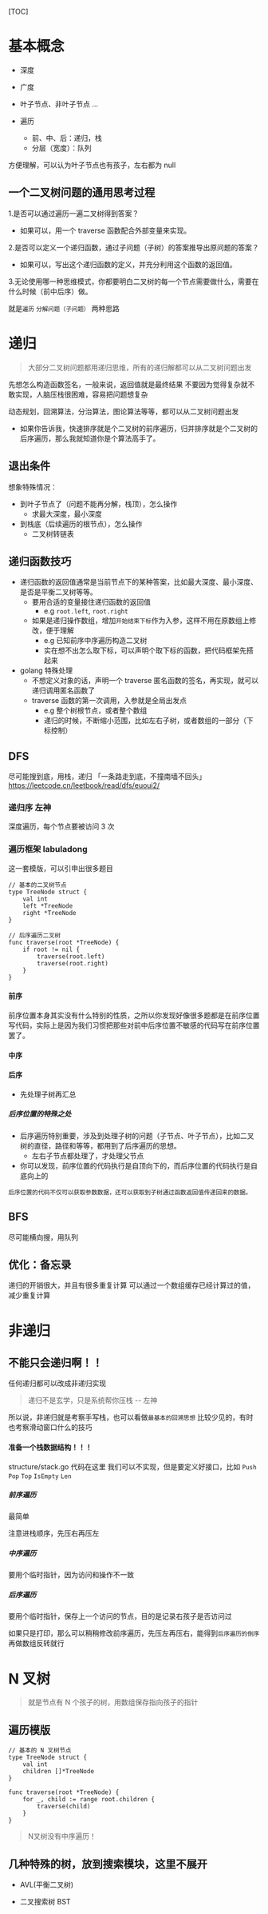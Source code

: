 [TOC]

# 基本概念
- 深度
- 广度
- 叶子节点、非叶子节点
...


- 遍历
	- 前、中、后：递归，栈
	- 分层（宽度）：队列


方便理解，可以认为叶子节点也有孩子，左右都为 null


## 一个二叉树问题的通用思考过程
1.是否可以通过遍历一遍二叉树得到答案？
* 如果可以，用一个 traverse 函数配合外部变量来实现。

2.是否可以定义一个递归函数，通过子问题（子树）的答案推导出原问题的答案？
* 如果可以，写出这个递归函数的定义，并充分利用这个函数的返回值。  

3.无论使用哪一种思维模式，你都要明白二叉树的每一个节点需要做什么，需要在什么时候（前中后序）做。

就是`遍历` `分解问题（子问题）` 两种思路

# 递归
> 大部分二叉树问题都用递归思维，所有的递归解都可以从二叉树问题出发

先想怎么构造函数签名，一般来说，返回值就是最终结果
不要因为觉得复杂就不敢实现，人脑压栈很困难，容易把问题想复杂


动态规划，回溯算法，分治算法，图论算法等等，都可以从二叉树问题出发
* 如果你告诉我，快速排序就是个二叉树的前序遍历，归并排序就是个二叉树的后序遍历，那么我就知道你是个算法高手了。


## 退出条件
想象特殊情况：
- 到叶子节点了（问题不能再分解，栈顶），怎么操作
	- 求最大深度，最小深度
- 到栈底（后续遍历的根节点），怎么操作
	- 二叉树转链表


## 递归函数技巧
- 递归函数的返回值通常是当前节点下的某种答案，比如最大深度、最小深度、是否是平衡二叉树等等。
	- 要用合适的变量接住递归函数的返回值
		- e.g `root.left`, `root.right`
	- 如果是递归操作数组，增加`开始结束下标`作为入参，这样不用在原数组上修改，便于理解
		- e.g 已知前序中序遍历构造二叉树
		- 实在想不出怎么取下标，可以声明个取下标的函数，把代码框架先搭起来
- golang 特殊处理
	- 不想定义对象的话，声明一个 traverse 匿名函数的签名，再实现，就可以递归调用匿名函数了
	- traverse 函数的第一次调用，入参就是全局出发点
		- e.g 整个树根节点，或者整个数组
		- 递归的时候，不断缩小范围，比如左右子树，或者数组的一部分（下标控制）




## DFS
尽可能搜到底，用栈，递归
「一条路走到底，不撞南墙不回头」
https://leetcode.cn/leetbook/read/dfs/euoui2/

### 递归序 左神
深度遍历，每个节点要被访问 3 次

### 遍历框架 labuladong
这一套模版，可以引申出很多题目
```golang
// 基本的二叉树节点
type TreeNode struct {
    val int
    left *TreeNode
    right *TreeNode
}

// 后序遍历二叉树
func traverse(root *TreeNode) {
    if root != nil {
        traverse(root.left)
        traverse(root.right)
    }
}
```

#### 前序

前序位置本身其实没有什么特别的性质，之所以你发现好像很多题都是在前序位置写代码，实际上是因为我们习惯把那些对前中后序位置不敏感的代码写在前序位置罢了。


#### 中序

#### 后序
* 先处理子树再汇总
##### 后序位置的特殊之处 
* 后序遍历特别重要，涉及到处理子树的问题（子节点、叶子节点），比如二叉树的直径，路径和等等，都用到了后序遍历的思想。
  - 左右子节点都处理了，才处理父节点
* 你可以发现，前序位置的代码执行是自顶向下的，而后序位置的代码执行是自底向上的

`后序位置的代码不仅可以获取参数数据，还可以获取到子树通过函数返回值传递回来的数据。`


## BFS
尽可能横向搜，用队列


## 优化：备忘录
递归的开销很大，并且有很多重复计算
可以通过一个数组缓存已经计算过的值，减少重复计算


# 非递归

## 不能只会递归啊！！

任何递归都可以改成非递归实现
> 递归不是玄学，只是系统帮你压栈  -- 左神

所以说，非递归就是考察手写栈，也可以看做`最基本的回溯思想`
比较少见的，有时也考察滑动窗口什么的技巧

#### 准备一个栈数据结构！！！
structure/stack.go 代码在这里
我们可以不实现，但是要定义好接口，比如 `Push` `Pop` `Top` `IsEmpty` `Len`

##### 前序遍历
最简单

注意进栈顺序，先压右再压左

##### 中序遍历

要用个临时指针，因为访问和操作不一致

##### 后序遍历

要用个临时指针，保存上一个访问的节点，目的是记录右孩子是否访问过

如果只是打印，那么可以稍稍修改前序遍历，先压左再压右，能得到`后序遍历的倒序` 再做数组反转就行


# N 叉树
> 就是节点有 N 个孩子的树，用数组保存指向孩子的指针
## 遍历模版
```golang
// 基本的 N 叉树节点
type TreeNode struct {
    val int
    children []*TreeNode
}

func traverse(root *TreeNode) {
    for _, child := range root.children {
        traverse(child)
    }
}
```

> N叉树没有中序遍历！

## 几种特殊的树，放到搜索模块，这里不展开

- AVL(平衡二叉树)

- 二叉搜索树 BST